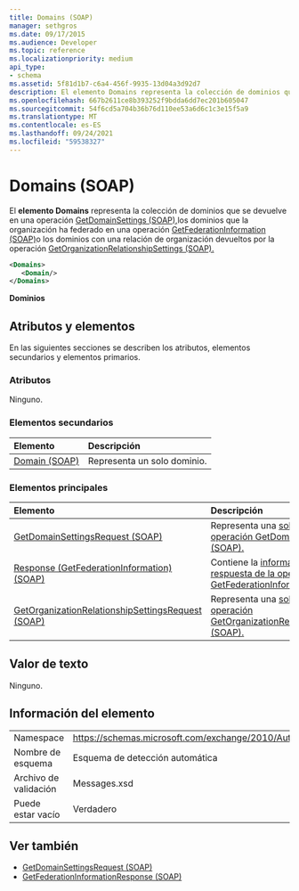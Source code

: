 ```yaml
---
title: Domains (SOAP)
manager: sethgros
ms.date: 09/17/2015
ms.audience: Developer
ms.topic: reference
ms.localizationpriority: medium
api_type:
- schema
ms.assetid: 5f81d1b7-c6a4-456f-9935-13d04a3d92d7
description: El elemento Domains representa la colección de dominios que se devuelve en una operación GetDomainSettings (SOAP), los dominios que la organización ha federado en una operación GetFederationInformation (SOAP) o los dominios con una relación de organización devueltos por la operación GetOrganizationRelationshipSettings (SOAP).
ms.openlocfilehash: 667b2611ce8b393252f9bdda6dd7ec201b605047
ms.sourcegitcommit: 54f6cd5a704b36b76d110ee53a6d6c1c3e15f5a9
ms.translationtype: MT
ms.contentlocale: es-ES
ms.lasthandoff: 09/24/2021
ms.locfileid: "59538327"
---
```

# <a name="domains-soap"></a>Domains (SOAP)

El **elemento Domains** representa la colección de dominios que se devuelve en una operación [GetDomainSettings (SOAP),](getdomainsettings-operation-soap.md)los dominios que la organización ha federado en una operación [GetFederationInformation (SOAP)](getfederationinformation-operation-soap.md)o los dominios con una relación de organización devueltos por la operación [GetOrganizationRelationshipSettings (SOAP).](getorganizationrelationshipsettings-operation-soap.md)
  
```XML
<Domains>
   <Domain/>
</Domains>
```

 **Dominios**
## <a name="attributes-and-elements"></a>Atributos y elementos

En las siguientes secciones se describen los atributos, elementos secundarios y elementos primarios.
  
### <a name="attributes"></a>Atributos

Ninguno.
  
### <a name="child-elements"></a>Elementos secundarios

|**Elemento**|**Descripción**|
|:-----|:-----|
|[Domain (SOAP)](domain-soap.md) <br/> |Representa un solo dominio.  <br/> |
   
### <a name="parent-elements"></a>Elementos principales

|**Elemento**|**Descripción**|
|:-----|:-----|
|[GetDomainSettingsRequest (SOAP)](getdomainsettingsrequest-soap.md) <br/> |Representa una [solicitud de operación GetDomainSettings (SOAP).](getdomainsettings-operation-soap.md)  <br/> |
|[Response (GetFederationInformation) (SOAP)](response-getfederationinformationsoap.md) <br/> |Contiene la [información de respuesta de la operación GetFederationInformation (SOAP).](getfederationinformation-operation-soap.md)  <br/> |
|[GetOrganizationRelationshipSettingsRequest (SOAP)](getorganizationrelationshipsettingsrequest-soap.md) <br/> |Representa una [solicitud de operación GetOrganizationRelationshipSettings (SOAP).](getorganizationrelationshipsettings-operation-soap.md)  <br/> |
   
## <a name="text-value"></a>Valor de texto

Ninguno.
  
## <a name="element-information"></a>Información del elemento

|||
|:-----|:-----|
|Namespace  <br/> |https://schemas.microsoft.com/exchange/2010/Autodiscover  <br/> |
|Nombre de esquema  <br/> |Esquema de detección automática  <br/> |
|Archivo de validación  <br/> |Messages.xsd  <br/> |
|Puede estar vacío  <br/> |Verdadero  <br/> |
   
## <a name="see-also"></a>Ver también

- [GetDomainSettingsRequest (SOAP)](getdomainsettingsrequest-soap.md)  
- [GetFederationInformationResponse (SOAP)](getfederationinformationresponse-soap.md)

